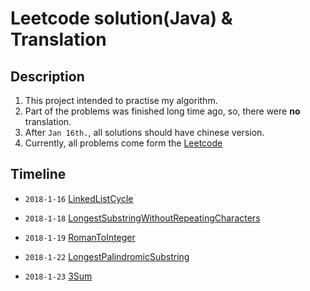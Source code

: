 # Leetcode solution(Java) & Translation

## Description
1. This project intended to practise my algorithm. 
2. Part of the problems was finished long time ago, so, there were **no** translation.
3. After `Jan 16th.`, all solutions should have chinese version.
4. Currently, all problems come form the [Leetcode](https://leetcode.com/problems)

## Timeline
- `2018-1-16` [LinkedListCycle](./LinkedListCycle)

- `2018-1-18` [LongestSubstringWithoutRepeatingCharacters](./LongestSubstringWithoutRepeatingCharacters)

- `2018-1-19` [RomanToInteger](./RomanToInteger)

- `2018-1-22` [LongestPalindromicSubstring](./LongestPalindromicSubstring)

- `2018-1-23` [3Sum](./3Sum)